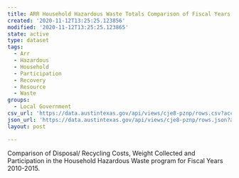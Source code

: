 ```yaml
---
title: ARR Household Hazardous Waste Totals Comparison of Fiscal Years 2010-2015
created: '2020-11-12T13:25:25.123856'
modified: '2020-11-12T13:25:25.123865'
state: active
type: dataset
tags:
  - Arr
  - Hazardous
  - Household
  - Participation
  - Recovery
  - Resource
  - Waste
groups:
  - Local Government
csv_url: 'https://data.austintexas.gov/api/views/cje8-pznp/rows.csv?accessType=DOWNLOAD'
json_url: 'https://data.austintexas.gov/api/views/cje8-pznp/rows.json?accessType=DOWNLOAD'
layout: post

---
```

Comparison of Disposal/ Recycling Costs, Weight Collected and Participation in the Household Hazardous Waste program for Fiscal Years 2010-2015.
